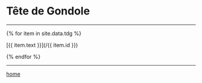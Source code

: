 Tête de Gondole
===============

----

<div class="content" markdown="1">

{% for item in site.data.tdg %}

[{{ item.text }}](/{{ item.id }})

{% endfor %}

</div>

----

[home](/)
